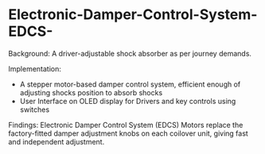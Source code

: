 # Electronic-Damper-Control-System-EDCS-
Background:
A driver-adjustable shock absorber as per journey demands.

Implementation:
- A stepper motor-based damper control system, efficient enough of adjusting shocks position to absorb shocks
- User Interface on OLED display for Drivers and key controls using switches

Findings:
Electronic Damper Control System (EDCS) Motors replace the factory-fitted damper adjustment knobs on each coilover unit, giving fast and independent adjustment.
